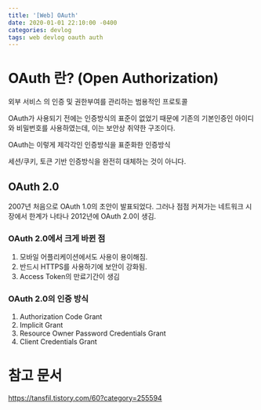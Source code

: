 ```yaml
---
title: '[Web] OAuth'
date: 2020-01-01 22:10:00 -0400
categories: devlog
tags: web devlog oauth auth
---
```


# OAuth 란? (Open Authorization)

외부 서비스 의 인증 및 권한부여를 관리하는 범용적인 프로토콜

OAuth가 사용되기 전에는 인증방식의 표준이 없었기 때문에 기존의 기본인증인 아이디와 비밀번호를 사용하였는데, 이는 보안상 취약한 구조이다.

OAuth는 이렇게 제각각인 인증방식을 표준화한 인증방식

세션/쿠키, 토큰 기반 인증방식을 완전히 대체하는 것이 아니다.

## OAuth 2.0

2007년 처음으로 OAuth 1.0의 초안이 발표되었다. 그러나 점점 커져가는 네트워크 시장에서 한계가 나타나 2012년에 OAuth 2.0이 생김.

### OAuth 2.0에서 크게 바뀐 점

1. 모바일 어플리케이션에서도 사용이 용이해짐.
2. 반드시 HTTPS를 사용하기에 보안이 강화됨.
3. Access Token의 만료기간이 생김

### OAuth 2.0의 인증 방식

1. Authorization Code Grant
2. Implicit Grant
3. Resource Owner Password Credentials Grant
4. Client Credentials Grant

# 참고 문서

https://tansfil.tistory.com/60?category=255594
